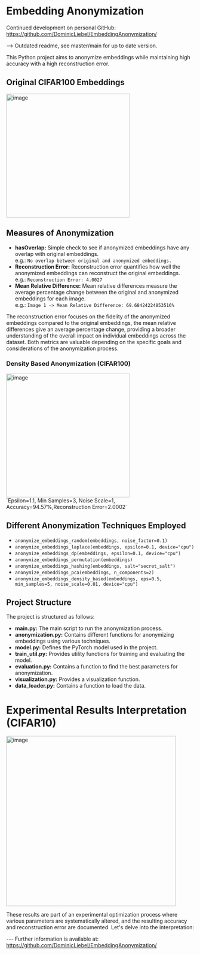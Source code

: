 # Embedding Anonymization

Continued development on personal GitHub:
https://github.com/DominicLiebel/EmbeddingAnonymization/

--> Outdated readme, see master/main for up to date version.

This Python project aims to anonymize embeddings while maintaining high accuracy with a high reconstruction error.

## Original CIFAR100 Embeddings
<img width="330" alt="image" src="https://github.com/DominicLiebel/EmbeddingAnonymization/assets/20253502/1da5bc1e-e0fb-4d9f-b83f-a4976925a5b7">



## Measures of Anonymization
- **hasOverlap:** Simple check to see if anonymized embeddings have any overlap with original embeddings.<br>
  e.g.: `No overlap between original and anonymized embeddings.`
- **Reconstruction Error:** Reconstruction error quantifies how well the anonymized embeddings can reconstruct the original embeddings.<br>
  e.g.: `Reconstruction Error: 4.0027`
- **Mean Relative Difference:** Mean relative differences measure the average percentage change between the original and anonymized embeddings for each image.<br>
  e.g.: `Image 1 -> Mean Relative Difference: 69.68424224853516%`

The reconstruction error focuses on the fidelity of the anonymized embeddings compared to the original embeddings, the mean relative differences give an average percentage change, providing a broader understanding of the overall impact on individual embeddings across the dataset. Both metrics are valuable depending on the specific goals and considerations of the anonymization process.

### Density Based Anonymization (CIFAR100)
<img width="330" alt="image" src="https://github.com/DominicLiebel/EmbeddingAnonymization/assets/20253502/7020740f-63ee-4231-b50e-49fa3cb3ddd6">


<br>
`Epsilon=1.1, Min Samples=3, Noise Scale=1, Accuracy=94.57%,Reconstruction Error=2.0002`



## Different Anonymization Techniques Employed
- `anonymize_embeddings_random(embeddings, noise_factor=0.1)`
- `anonymize_embeddings_laplace(embeddings, epsilon=0.1, device="cpu")`
- `anonymize_embeddings_dp(embeddings, epsilon=0.1, device="cpu")`
- `anonymize_embeddings_permutation(embeddings)`
- `anonymize_embeddings_hashing(embeddings, salt="secret_salt")`
- `anonymize_embeddings_pca(embeddings, n_components=2)`
- `anonymize_embeddings_density_based(embeddings, eps=0.5, min_samples=5, noise_scale=0.01, device="cpu")`

## Project Structure
The project is structured as follows:
- **main.py:** The main script to run the anonymization process.
- **anonymization.py:** Contains different functions for anonymizing embeddings using various techniques.
- **model.py:** Defines the PyTorch model used in the project.
- **train_util.py:** Provides utility functions for training and evaluating the model.
- **evaluation.py:** Contains a function to find the best parameters for anonymization.
- **visualization.py:** Provides a visualization function.
- **data_loader.py:** Contains a function to load the data.


# Experimental Results Interpretation (CIFAR10)
<img width="454" alt="image" src="https://github.com/DominicLiebel/EmbeddingAnonymization/assets/20253502/2b761cf2-fb24-49c4-ba3d-91cfcfaf77c3">


These results are part of an experimental optimization process where various parameters are systematically altered, and the resulting accuracy and reconstruction error are documented. Let's delve into the interpretation:

--- Further information is available at:
https://github.com/DominicLiebel/EmbeddingAnonymization/
